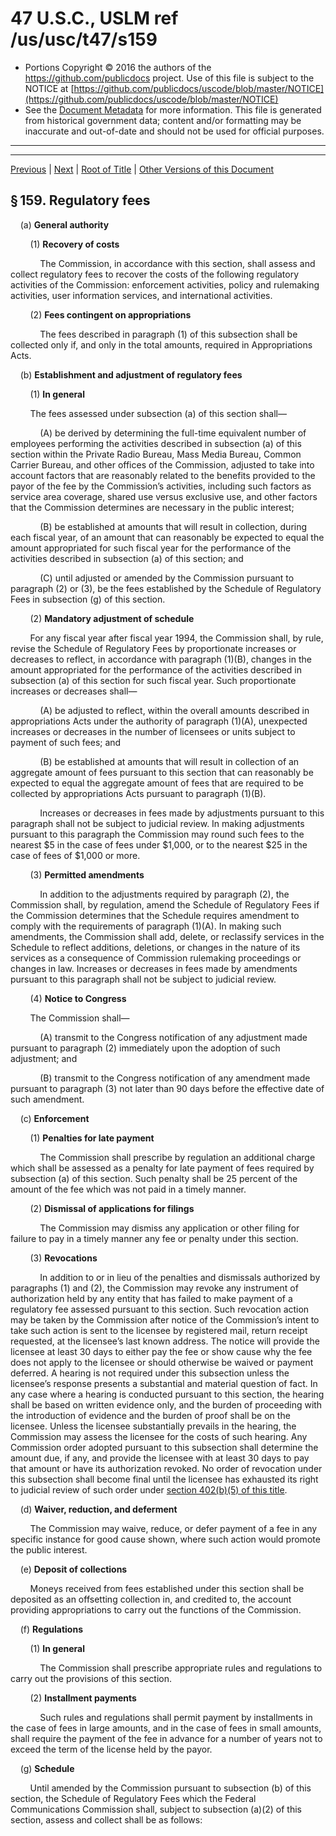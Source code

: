---
---

# 47 U.S.C., USLM ref /us/usc/t47/s159

* Portions Copyright © 2016 the authors of the https://github.com/publicdocs project.
  Use of this file is subject to the NOTICE at [https://github.com/publicdocs/uscode/blob/master/NOTICE](https://github.com/publicdocs/uscode/blob/master/NOTICE)
* See the [Document Metadata](././../../../../..//README.md) for more information.
  This file is generated from historical government data; content and/or formatting may be inaccurate and out-of-date and should not be used for official purposes.

----------
----------

[Previous](./../../../../..//us/usc/t47/ch5/schI/m__us_usc_t47_s158.md) | [Next](./../../../../..//us/usc/t47/ch5/schI/m__us_usc_t47_s160.md) | [Root of Title](./../../../../../) | [Other Versions of this Document](https://publicdocs.github.io/go/links?ns=uslm&ref=%2Fus%2Fusc%2Ft47%2Fs159)

## § 159. Regulatory fees

    (a) __General authority__ 

        (1) __Recovery of costs__ 

            The Commission, in accordance with this section, shall assess and collect regulatory fees to recover the costs of the following regulatory activities of the Commission: enforcement activities, policy and rulemaking activities, user information services, and international activities.

        (2) __Fees contingent on appropriations__ 

            The fees described in paragraph (1) of this subsection shall be collected only if, and only in the total amounts, required in Appropriations Acts.

    (b) __Establishment and adjustment of regulatory fees__ 

        (1) __In general__ 

        The fees assessed under subsection (a) of this section shall—

            (A) be derived by determining the full-time equivalent number of employees performing the activities described in subsection (a) of this section within the Private Radio Bureau, Mass Media Bureau, Common Carrier Bureau, and other offices of the Commission, adjusted to take into account factors that are reasonably related to the benefits provided to the payor of the fee by the Commission’s activities, including such factors as service area coverage, shared use versus exclusive use, and other factors that the Commission determines are necessary in the public interest;

            (B) be established at amounts that will result in collection, during each fiscal year, of an amount that can reasonably be expected to equal the amount appropriated for such fiscal year for the performance of the activities described in subsection (a) of this section; and

            (C) until adjusted or amended by the Commission pursuant to paragraph (2) or (3), be the fees established by the Schedule of Regulatory Fees in subsection (g) of this section.

        (2) __Mandatory adjustment of schedule__ 

        For any fiscal year after fiscal year 1994, the Commission shall, by rule, revise the Schedule of Regulatory Fees by proportionate increases or decreases to reflect, in accordance with paragraph (1)(B), changes in the amount appropriated for the performance of the activities described in subsection (a) of this section for such fiscal year. Such proportionate increases or decreases shall—

            (A) be adjusted to reflect, within the overall amounts described in appropriations Acts under the authority of paragraph (1)(A), unexpected increases or decreases in the number of licensees or units subject to payment of such fees; and

            (B) be established at amounts that will result in collection of an aggregate amount of fees pursuant to this section that can reasonably be expected to equal the aggregate amount of fees that are required to be collected by appropriations Acts pursuant to paragraph (1)(B).

            Increases or decreases in fees made by adjustments pursuant to this paragraph shall not be subject to judicial review. In making adjustments pursuant to this paragraph the Commission may round such fees to the nearest $5 in the case of fees under $1,000, or to the nearest $25 in the case of fees of $1,000 or more.

        (3) __Permitted amendments__ 

            In addition to the adjustments required by paragraph (2), the Commission shall, by regulation, amend the Schedule of Regulatory Fees if the Commission determines that the Schedule requires amendment to comply with the requirements of paragraph (1)(A). In making such amendments, the Commission shall add, delete, or reclassify services in the Schedule to reflect additions, deletions, or changes in the nature of its services as a consequence of Commission rulemaking proceedings or changes in law. Increases or decreases in fees made by amendments pursuant to this paragraph shall not be subject to judicial review.

        (4) __Notice to Congress__ 

        The Commission shall—

            (A) transmit to the Congress notification of any adjustment made pursuant to paragraph (2) immediately upon the adoption of such adjustment; and

            (B) transmit to the Congress notification of any amendment made pursuant to paragraph (3) not later than 90 days before the effective date of such amendment.

    (c) __Enforcement__ 

        (1) __Penalties for late payment__ 

            The Commission shall prescribe by regulation an additional charge which shall be assessed as a penalty for late payment of fees required by subsection (a) of this section. Such penalty shall be 25 percent of the amount of the fee which was not paid in a timely manner.

        (2) __Dismissal of applications for filings__ 

            The Commission may dismiss any application or other filing for failure to pay in a timely manner any fee or penalty under this section.

        (3) __Revocations__ 

            In addition to or in lieu of the penalties and dismissals authorized by paragraphs (1) and (2), the Commission may revoke any instrument of authorization held by any entity that has failed to make payment of a regulatory fee assessed pursuant to this section. Such revocation action may be taken by the Commission after notice of the Commission’s intent to take such action is sent to the licensee by registered mail, return receipt requested, at the licensee’s last known address. The notice will provide the licensee at least 30 days to either pay the fee or show cause why the fee does not apply to the licensee or should otherwise be waived or payment deferred. A hearing is not required under this subsection unless the licensee’s response presents a substantial and material question of fact. In any case where a hearing is conducted pursuant to this section, the hearing shall be based on written evidence only, and the burden of proceeding with the introduction of evidence and the burden of proof shall be on the licensee. Unless the licensee substantially prevails in the hearing, the Commission may assess the licensee for the costs of such hearing. Any Commission order adopted pursuant to this subsection shall determine the amount due, if any, and provide the licensee with at least 30 days to pay that amount or have its authorization revoked. No order of revocation under this subsection shall become final until the licensee has exhausted its right to judicial review of such order under [section 402(b)(5) of this title][/us/usc/t47/s402/b/5].

    (d) __Waiver, reduction, and deferment__ 

        The Commission may waive, reduce, or defer payment of a fee in any specific instance for good cause shown, where such action would promote the public interest.

    (e) __Deposit of collections__ 

        Moneys received from fees established under this section shall be deposited as an offsetting collection in, and credited to, the account providing appropriations to carry out the functions of the Commission.

    (f) __Regulations__ 

        (1) __In general__ 

            The Commission shall prescribe appropriate rules and regulations to carry out the provisions of this section.

        (2) __Installment payments__ 

            Such rules and regulations shall permit payment by installments in the case of fees in large amounts, and in the case of fees in small amounts, shall require the payment of the fee in advance for a number of years not to exceed the term of the license held by the payor.

    (g) __Schedule__ 

        Until amended by the Commission pursuant to subsection (b) of this section, the Schedule of Regulatory Fees which the Federal Communications Commission shall, subject to subsection (a)(2) of this section, assess and collect shall be as follows:

<table>

          <tr>

            <td colspan="2"> 

        Schedule of Regulatory Fees  </td>

  </tr>

          <tr>

            <td> 

        Bureau/Category  </td>

            <td> 

        Annual Regulatory Fee  </td>

  </tr>

          <tr>

            <td> 

        Private Radio Bureau  </td>

            <td>   </td>

  </tr>

          <tr>

            <td> 

        Exclusive use services (per license)  </td>

            <td>   </td>

  </tr>

          <tr>

            <td> 

        Land Mobile (above 470 MHz, Base Station and SMRS) (47 C.F.R. Part 90)  </td>

            <td> 

        $16  </td>

  </tr>

          <tr>

            <td> 

        Microwave (47 C.F.R. Part 94)  </td>

            <td> 

        16  </td>

  </tr>

          <tr>

            <td> 

        Interactive Video Data Service (47 C.F.R. Part 95)  </td>

            <td> 

        16  </td>

  </tr>

          <tr>

            <td> 

        Shared use services (per license unless otherwise noted)  </td>

            <td> 

        7  </td>

  </tr>

          <tr>

            <td> 

        Amateur vanity call-signs  </td>

            <td> 

        7  </td>

  </tr>

          <tr>

            <td> 

        Mass Media Bureau (per license)  </td>

            <td>   </td>

  </tr>

          <tr>

            <td> 

        AM radio (47 C.F.R. Part 73)  </td>

            <td>   </td>

  </tr>

          <tr>

            <td> 

        Class D Daytime  </td>

            <td> 

        250  </td>

  </tr>

          <tr>

            <td> 

        Class A Fulltime  </td>

            <td> 

        900  </td>

  </tr>

          <tr>

            <td> 

        Class B Fulltime  </td>

            <td> 

        500  </td>

  </tr>

          <tr>

            <td> 

        Class C Fulltime  </td>

            <td> 

        200  </td>

  </tr>

          <tr>

            <td> 

        Construction permits  </td>

            <td> 

        100  </td>

  </tr>

          <tr>

            <td> 

        FM radio (47 C.F.R. Part 73)  </td>

            <td>   </td>

  </tr>

          <tr>

            <td> 

        Classes C, C1, C2, B  </td>

            <td> 

        900  </td>

  </tr>

          <tr>

            <td> 

        Classes A, B1, C3  </td>

            <td> 

        600  </td>

  </tr>

          <tr>

            <td> 

        Construction permits  </td>

            <td> 

        500  </td>

  </tr>

          <tr>

            <td> 

        TV (47 C.F.R. Part 73)  </td>

            <td>   </td>

  </tr>

          <tr>

            <td> 

        VHF Commercial  </td>

            <td>   </td>

  </tr>

          <tr>

            <td> 

        Markets 1 thru 10  </td>

            <td> 

        18,000  </td>

  </tr>

          <tr>

            <td> 

        Markets 11 thru 25  </td>

            <td> 

        16,000  </td>

  </tr>

          <tr>

            <td> 

        Markets 26 thru 50  </td>

            <td> 

        12,000  </td>

  </tr>

          <tr>

            <td> 

        Markets 51 thru 100  </td>

            <td> 

        8,000  </td>

  </tr>

          <tr>

            <td> 

        Remaining Markets  </td>

            <td> 

        5,000  </td>

  </tr>

          <tr>

            <td> 

        Construction permits  </td>

            <td> 

        4,000  </td>

  </tr>

          <tr>

            <td> 

        UHF Commercial  </td>

            <td>   </td>

  </tr>

          <tr>

            <td> 

        Markets 1 thru 10  </td>

            <td> 

        14,400  </td>

  </tr>

          <tr>

            <td> 

        Markets 11 thru 25  </td>

            <td> 

        12,800  </td>

  </tr>

          <tr>

            <td> 

        Markets 26 thru 50  </td>

            <td> 

        9,600  </td>

  </tr>

          <tr>

            <td> 

        Markets 51 thru 100  </td>

            <td> 

        6,400  </td>

  </tr>

          <tr>

            <td> 

        Remaining Markets  </td>

            <td> 

        4,000  </td>

  </tr>

          <tr>

            <td> 

        Construction permits  </td>

            <td> 

        3,200  </td>

  </tr>

          <tr>

            <td> 

        Low Power TV, TV Translator, and TV Booster (47 C.F.R. Part 74)  </td>

            <td> 

        135  </td>

  </tr>

          <tr>

            <td> 

        Broadcast Auxiliary (47 C.F.R. Part 74)  </td>

            <td> 

        25  </td>

  </tr>

          <tr>

            <td> 

        International (HF) Broadcast (47 C.F.R. Part 73)  </td>

            <td> 

        200  </td>

  </tr>

          <tr>

            <td> 

        Cable Antenna Relay Service (47 C.F.R. Part 78)  </td>

            <td> 

        220  </td>

  </tr>

          <tr>

            <td> 

        Cable Television System (per 1,000 subscribers) (47 C.F.R. Part 76)  </td>

            <td> 

        370  </td>

  </tr>

          <tr>

            <td> 

        Common Carrier Bureau  </td>

            <td>   </td>

  </tr>

          <tr>

            <td> 

        Radio Facilities  </td>

            <td>   </td>

  </tr>

          <tr>

            <td> 

        Cellular Radio (per 1,000 subscribers) (47 C.F.R. Part 22)  </td>

            <td> 

        60  </td>

  </tr>

          <tr>

            <td> 

        Personal Communications (per 1,000 subscribers) (47 C.F.R.)  </td>

            <td> 

        60  </td>

  </tr>

          <tr>

            <td> 

        Space Station (per operational station in geosynchronous orbit) (47 C.F.R. Part 25)  </td>

            <td> 

        65,000  </td>

  </tr>

          <tr>

            <td> 

        Space Station (per system in low-earth orbit) (47 C.F.R. Part 25)  </td>

            <td> 

        90,000  </td>

  </tr>

          <tr>

            <td> 

        Public Mobile (per 1,000 subscribers) (47 C.F.R. Part 22)  </td>

            <td> 

        60  </td>

  </tr>

          <tr>

            <td> 

        Domestic Public Fixed (per call sign) (47 C.F.R. Part 21)  </td>

            <td> 

        55  </td>

  </tr>

          <tr>

            <td> 

        International Public Fixed (per call sign) (47 C.F.R. Part 23)  </td>

            <td> 

        110  </td>

  </tr>

          <tr>

            <td> 

        Earth Stations (47 C.F.R. Part 25)  </td>

            <td>   </td>

  </tr>

          <tr>

            <td> 

        VSAT and equivalent C-Band antennas (per 100 antennas)  </td>

            <td> 

        6  </td>

  </tr>

          <tr>

            <td> 

        Mobile satellite earth stations (per 100 antennas)  </td>

            <td> 

        6  </td>

  </tr>

          <tr>

            <td> 

        Earth station antennas  </td>

            <td>   </td>

  </tr>

          <tr>

            <td> 

        Less than 9 meters (per 100 antennas)  </td>

            <td> 

        6  </td>

  </tr>

          <tr>

            <td> 

        9 Meters or more  </td>

            <td>   </td>

  </tr>

          <tr>

            <td> 

        Transmit/Receive and Transmit Only (per meter)  </td>

            <td> 

        85  </td>

  </tr>

          <tr>

            <td> 

        Receive only (per meter)  </td>

            <td> 

        55  </td>

  </tr>

          <tr>

            <td> 

        Carriers  </td>

            <td>   </td>

  </tr>

          <tr>

            <td> 

        Inter-Exchange Carrier (per 1,000 presubscribed access lines)  </td>

            <td> 

        60  </td>

  </tr>

          <tr>

            <td> 

        Local Exchange Carrier (per 1,000 access lines)  </td>

            <td> 

        60  </td>

  </tr>

          <tr>

            <td> 

        Competitive access provider (per 1,000 subscribers)  </td>

            <td> 

        60  </td>

  </tr>

          <tr>

            <td> 

        International circuits (per 100 active 64KB circuit or equivalent)  </td>

            <td> 

        220  </td>

  </tr>

        </table>

    (h) __Exceptions__ 

        The charges established under this section shall not be applicable to (1) governmental entities or nonprofit entities; or (2) to amateur radio operator licenses under part 97 of the Commission’s regulations (47 C.F.R. Part 97).

    (i) __Accounting system__ 

        The Commission shall develop accounting systems necessary to making the adjustments authorized by subsection (b)(3) of this section. In the Commission’s annual report, the Commission shall prepare an analysis of its progress in developing such systems and shall afford interested persons the opportunity to submit comments concerning the allocation of the costs of performing the functions described in subsection (a) of this section among the services in the Schedule.

([June 19, 1934, ch. 652][/us/act/1934-06-19/ch652], title I, § 9, as added [Pub. L. 103–66, title VI][/us/pl/103/66/tVI], § 6003(a)(1), Aug. 10, 1993, [107 Stat. 397][/us/stat/107/397]; amended [Pub. L. 103–121, title I][/us/pl/103/121/tI], Oct. 27, 1993, [107 Stat. 1167][/us/stat/107/1167]; [Pub. L. 103–414, title III][/us/pl/103/414/tIII], § 303(a)(5), (6), Oct. 25, 1994, [108 Stat. 4294][/us/stat/108/4294].)

 __Amendments__ 

    1994—Subsec. (f). [Pub. L. 103–414][/us/pl/103/414], § 303(a)(5), designated second sentence of par. (1) as par. (2) and inserted par. (2) heading.

    Subsec. (g). [Pub. L. 103–414][/us/pl/103/414], § 303(a)(6), inserted “95” after “(47 C.F.R. Part” in item pertaining to Interactive Video Data Service under Private Radio Bureau in Schedule of Regulatory Fees.

    1993—Subsec. (a). [Pub. L. 103–121][/us/pl/103/121] designated existing provisions as par. (1), inserted heading, and added par. (2).

----------

[Previous](./../../../../..//us/usc/t47/ch5/schI/m__us_usc_t47_s158.md) | [Next](./../../../../..//us/usc/t47/ch5/schI/m__us_usc_t47_s160.md) | [Root of Title](./../../../../../) | [Other Versions of this Document](https://publicdocs.github.io/go/links?ns=uslm&ref=%2Fus%2Fusc%2Ft47%2Fs159)

----------
----------

[/us/usc/t47/s402/b/5]: https://publicdocs.github.io/go/links?ns=uslm&ref=%2Fus%2Fusc%2Ft47%2Fs402%2Fb%2F5
[/us/act/1934-06-19/ch652]: https://publicdocs.github.io/go/links?ns=uslm&ref=%2Fus%2Fact%2F1934-06-19%2Fch652
[/us/pl/103/66/tVI]: https://publicdocs.github.io/go/links?ns=uslm&ref=%2Fus%2Fpl%2F103%2F66%2FtVI
[/us/stat/107/397]: https://publicdocs.github.io/go/links?ns=uslm&ref=%2Fus%2Fstat%2F107%2F397
[/us/pl/103/121/tI]: https://publicdocs.github.io/go/links?ns=uslm&ref=%2Fus%2Fpl%2F103%2F121%2FtI
[/us/stat/107/1167]: https://publicdocs.github.io/go/links?ns=uslm&ref=%2Fus%2Fstat%2F107%2F1167
[/us/pl/103/414/tIII]: https://publicdocs.github.io/go/links?ns=uslm&ref=%2Fus%2Fpl%2F103%2F414%2FtIII
[/us/stat/108/4294]: https://publicdocs.github.io/go/links?ns=uslm&ref=%2Fus%2Fstat%2F108%2F4294
[/us/pl/103/414]: https://publicdocs.github.io/go/links?ns=uslm&ref=%2Fus%2Fpl%2F103%2F414
[/us/pl/103/414]: https://publicdocs.github.io/go/links?ns=uslm&ref=%2Fus%2Fpl%2F103%2F414
[/us/pl/103/121]: https://publicdocs.github.io/go/links?ns=uslm&ref=%2Fus%2Fpl%2F103%2F121


